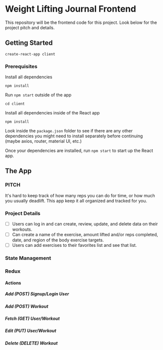 # Weight Lifting Journal Frontend

This repository will be the frontend code for this project. Look below for the project pitch and details.

## Getting Started

```
create-react-app client
```

### Prerequisites

Install all dependencies

```
npm install
```

Run ```npm start``` outside of the app

```
cd client
```

Install all dependencies inside of the React app

```
npm install
```

Look inside the ```package.json``` folder to see if there are any other dependencies you might need to install separately before continuing (maybe axios, router, material UI, etc.)

Once your dependencies are installed, run ```npm start``` to start up the React app.

## The App

### PITCH

It's hard to keep track of how many reps you can do for time, or how much you usually deadlift. This app keep it all organized and tracked for you.


### Project Details

- [ ] Users can log in and can create, review, update, and delete data on their workouts. 
- [ ] Can create a name of the exercise, amount lifted and/or reps completed, date, and region of the body exercise targets.
- [ ] Users can add exercises to their favorites list and see that list.

### State Management
### Redux

#### Actions
##### Add (POST) Signup/Login User

##### Add (POST) Workout

##### Fetch (GET) User/Workout

##### Edit (PUT) User/Workout

##### Delete (DELETE) Workout




